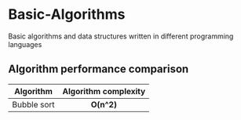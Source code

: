 # Basic-Algorithms
Basic algorithms and data structures written in different programming languages

## Algorithm performance comparison

| Algorithm    | Algorithm complexity |
| ------------ |:--------------------:|
| Bubble sort  | **O(n^2)**           |

